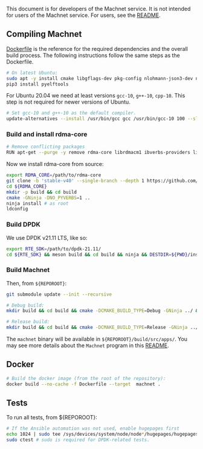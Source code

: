This document is for developers of the Machnet service. It is not intended for
users of the Machnet service. For users, see the [README](README.md).

## Compiling Machnet

[Dockerfile](Dockerfile) is the reference for the required dependencies and the
overall build process. The following instructions follow the same steps as the
Dockerfile.


```bash
# On latest Ubuntu:
sudo apt -y install cmake libgflags-dev pkg-config nlohmann-json3-dev ninja-build gcc-10 g++-10 doxygen graphviz python3-pip meson libhugetlbfs-dev libnl-route-3-dev libnl-3-dev ibnl-genl-3-dev
pip3 install pyelftools
```


  For Ubuntu 20.04 we need at least versions `gcc-10`, `g++-10`, `cpp-10`. This step is not required for newer versions of Ubuntu.
  ```bash
  # Set gcc-10 and g++-10 as the default compiler.
  update-alternatives --install /usr/bin/gcc gcc /usr/bin/gcc-10 100 --slave /usr/bin/g++ g++ /usr/bin/g++-10 --slave /usr/bin/gcov gcov /usr/bin/gcov-10
  ```

### Build and install rdma-core

```bash
# Remove conflicting packages
RUN apt-get --purge -y remove rdma-core librdmacm1 ibverbs-providers libibverbs-dev libibverbs1
```

Now we install rdma-core from source:
```bash
export RDMA_CORE=/path/to/rdma-core
git clone -b 'stable-v40' --single-branch --depth 1 https://github.com/linux-rdma/rdma-core.git ${RDMA_CORE}
cd ${RDMA_CORE}
mkdir -p build && cd build
cmake -GNinja -DNO_PYVERBS=1 ..
ninja install # as root
ldconfig
```

### Build DPDK

We use DPDK v21.11 LTS, like so:

```bash
export RTE_SDK=/path/to/dpdk-21.11/
cd ${RTE_SDK} && meson build && cd build && ninja && DESTDIR=${PWD}/install ninja install
```

### Build Machnet

Then, from `${REPOROOT}`:
```bash
git submodule update --init --recursive

# Debug build:
mkdir build && cd build && cmake -DCMAKE_BUILD_TYPE=Debug -GNinja ../ && ninja

# Release build:
mkdir build && cd build && cmake -DCMAKE_BUILD_TYPE=Release -GNinja ../ && ninja
```

The `machnet` binary will be available in `${REPOROOT}/build/src/apps/`.  You may
see more details about the `Machnet` program in this
[README](src/apps/machnet/README.md).

## Docker
```bash
# Build the docker image (from the root of the repository):
docker build --no-cache -f Dockerfile --target  machnet .
```

## Tests

To run all tests, from ${REPOROOT}:
```bash
# If the Ansible automation was not used, enable hugepages first
echo 1024 | sudo tee /sys/devices/system/node/node*/hugepages/hugepages-2048kB/nr_hugepages
sudo ctest # sudo is required for DPDK-related tests.
```
